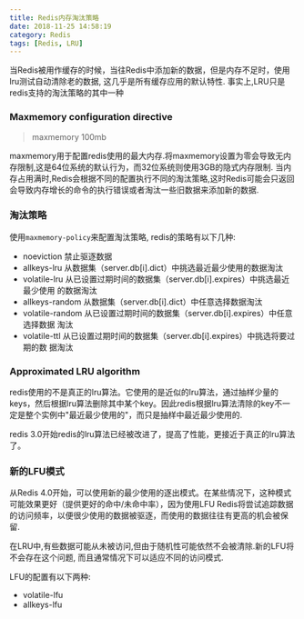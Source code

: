 ```yaml
---
title: Redis内存淘汰策略
date: 2018-11-25 14:58:19
category: Redis
tags: [Redis, LRU]
---
```


当Redis被用作缓存的时候，当往Redis中添加新的数据，但是内存不足时，使用lru测试自动清除老的数据, 这几乎是所有缓存应用的默认特性. 事实上,LRU只是redis支持的淘汰策略的其中一种

<!--more-->
### Maxmemory configuration directive

> maxmemory 100mb

maxmemory用于配置redis使用的最大内存.将maxmemory设置为零会导致无内存限制,这是64位系统的默认行为，而32位系统则使用3GB的隐式内存限制.
当内存占用满时,Redis会根据不同的配置执行不同的淘汰策略,这时Redis可能会只返回会导致内存增长的命令的执行错误或者淘汰一些旧数据来添加新的数据.

### 淘汰策略
使用`maxmemory-policy`来配置淘汰策略, redis的策略有以下几种:

- noeviction 禁止驱逐数据
- allkeys-lru 从数据集（server.db[i].dict）中挑选最近最少使用的数据淘汰
- volatile-lru 从已设置过期时间的数据集（server.db[i].expires）中挑选最近最少使用 的数据淘汰
- allkeys-random 从数据集（server.db[i].dict）中任意选择数据淘汰
- volatile-random 从已设置过期时间的数据集（server.db[i].expires）中任意选择数据 淘汰
- volatile-ttl 从已设置过期时间的数据集（server.db[i].expires）中挑选将要过期的数 据淘汰

### Approximated LRU algorithm

redis使用的不是真正的lru算法。它使用的是近似的lru算法，通过抽样少量的keys，然后根据lru算法删除其中某个key。因此redis根据lru算法清除的key不一定是整个实例中"最近最少使用的"，而只是抽样中最近最少使用的.

redis 3.0开始redis的lru算法已经被改进了，提高了性能，更接近于真正的lru算法了。

### 新的LFU模式
从Redis 4.0开始，可以使用新的最少使用的逐出模式。在某些情况下，这种模式可能效果更好（提供更好的命中/未命中率），因为使用LFU Redis将尝试追踪数据的访问频率，以便很少使用的数据被驱逐，而使用的数据往往有更高的机会被保留.

在LRU中,有些数据可能从未被访问,但由于随机性可能依然不会被清除.新的LFU将不会存在这个问题, 而且通常情况下可以适应不同的访问模式.

LFU的配置有以下两种:
- volatile-lfu
- allkeys-lfu